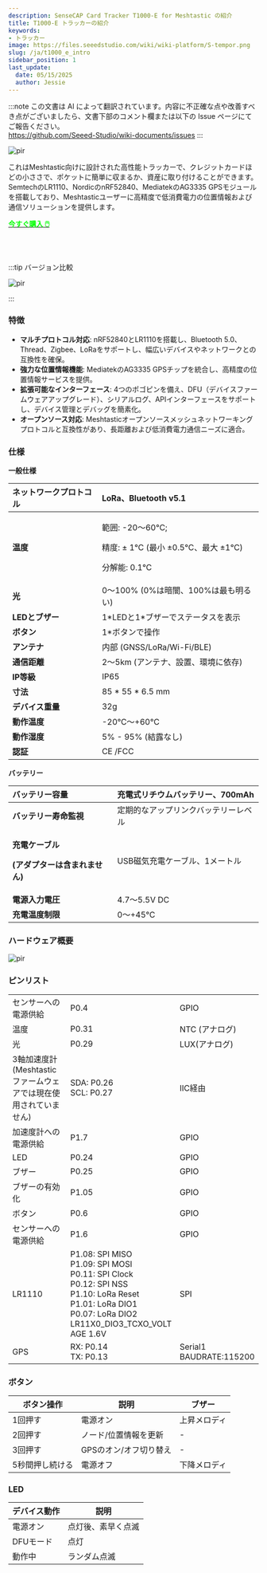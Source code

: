 ```yaml
---
description: SenseCAP Card Tracker T1000-E for Meshtastic の紹介
title: T1000-E トラッカーの紹介
keywords:
- トラッカー
image: https://files.seeedstudio.com/wiki/wiki-platform/S-tempor.png
slug: /ja/t1000_e_intro
sidebar_position: 1
last_update:
  date: 05/15/2025
  author: Jessie
---
```

:::note
この文書は AI によって翻訳されています。内容に不正確な点や改善すべき点がございましたら、文書下部のコメント欄または以下の Issue ページにてご報告ください。  
https://github.com/Seeed-Studio/wiki-documents/issues
:::

<p style={{textAlign: 'center'}}><img src="https://files.seeedstudio.com/wiki/SenseCAP/Meshtastic/intro-e.png" alt="pir" width={800} height="auto" /></p>



これはMeshtastic向けに設計された高性能トラッカーで、クレジットカードほどの小ささで、ポケットに簡単に収まるか、資産に取り付けることができます。SemtechのLR1110、NordicのnRF52840、MediatekのAG3335 GPSモジュールを搭載しており、Meshtasticユーザーに高精度で低消費電力の位置情報および通信ソリューションを提供します。


<div class="get_one_now_container" style={{textAlign: 'center'}}>
    <a class="get_one_now_item" href="https://www.seeedstudio.com/SenseCAP-Card-Tracker-T1000-E-for-Meshtastic-p-5913.html" target="_blank">
            <strong><span><font color={'FFFFFF'} size={"4"}> 今すぐ購入 🖱️</font></span></strong>
    </a>
</div>

<br></br>

:::tip バージョン比較
<p style={{textAlign: 'center'}}><img src="https://files.seeedstudio.com/wiki/SenseCAP/Meshtastic/versions-duibi.png" alt="pir" width={600} height="auto" /></p>
:::



### 特徴

* **マルチプロトコル対応**: nRF52840とLR1110を搭載し、Bluetooth 5.0、Thread、Zigbee、LoRaをサポートし、幅広いデバイスやネットワークとの互換性を確保。
* **強力な位置情報機能**: MediatekのAG3335 GPSチップを統合し、高精度の位置情報サービスを提供。
* **拡張可能なインターフェース**: 4つのポゴピンを備え、DFU（デバイスファームウェアアップグレード）、シリアルログ、APIインターフェースをサポートし、デバイス管理とデバッグを簡素化。
* **オープンソース対応**: Meshtasticオープンソースメッシュネットワーキングプロトコルと互換性があり、長距離および低消費電力通信ニーズに適合。


### 仕様

**一般仕様**

|**ネットワークプロトコル**|LoRa、Bluetooth v5.1|
| :- | :- |
|**温度**|<p>範囲: -20～60℃;</p><p>精度: ± 1℃ (最小 ±0.5℃、最大 ±1℃)</p><p>分解能: 0.1℃</p>|
|**光**|0～100% (0%は暗闇、100%は最も明るい)|
|**LEDとブザー**|1\*LEDと1\*ブザーでステータスを表示|
|**ボタン**|1\*ボタンで操作|
|**アンテナ**|内部 (GNSS/LoRa/Wi-Fi/BLE)|
|**通信距離**|2～5km (アンテナ、設置、環境に依存)|
|**IP等級**|IP65|
|**寸法**|85 \* 55 \* 6.5 mm|
|**デバイス重量**|32g|
|**動作温度**|-20℃～+60℃|
|**動作湿度**|5% - 95% (結露なし)|
|**認証**|CE /FCC|

**バッテリー**

|**バッテリー容量**|充電式リチウムバッテリー、700mAh|
| :- | :- |
|**バッテリー寿命監視**|定期的なアップリンクバッテリーレベル|
|<p>**充電ケーブル**</p><p>**(アダプターは含まれません)**</p>|USB磁気充電ケーブル、1メートル|
|**電源入力電圧**|4\.7～5.5V DC|
|**充電温度制限**|0～+45℃|

### ハードウェア概要



<p style={{textAlign: 'center'}}><img src="https://files.seeedstudio.com/wiki/SenseCAP/Meshtastic/4-pogo.png" alt="pir" width={800} height="auto" /></p>


### ピンリスト


||||
|- |- |- |
|センサーへの電源供給|P0.4|GPIO|
|温度|P0.31|NTC (アナログ)|
|光|P0.29|LUX(アナログ)|
|3軸加速度計<br/>(Meshtasticファームウェアでは現在使用されていません)|SDA: P0.26<br/>SCL: P0.27|IIC経由|
|加速度計への電源供給|P1.7|GPIO|
|LED|P0.24  |GPIO|
|ブザー|P0.25|GPIO|
|ブザーの有効化|P1.05|GPIO|
|ボタン|P0.6|GPIO|
|センサーへの電源供給|P1.6|GPIO|
|LR1110|P1.08: SPI MISO<br/>P1.09: SPI MOSI<br/>P0.11: SPI Clock<br/>P0.12: SPI NSS<br/>P1.10: LoRa Reset<br/>P1.01: LoRa DIO1<br/>P0.07: LoRa DIO2<br/>LR11X0\_DIO3\_TCXO\_VOLT<br/>AGE 1.6V|SPI|
|GPS|RX: P0.14<br/>TX: P0.13|Serial1 <br/>BAUDRATE:115200|





### ボタン

|ボタン操作|説明|ブザー|
|- |- |- |
|1回押す|電源オン|上昇メロディ|
|2回押す|ノード/位置情報を更新|-|
|3回押す|GPSのオン/オフ切り替え|-|
|5秒間押し続ける|電源オフ|下降メロディ|



### LED

|デバイス動作|説明|
|- |- |
|電源オン|点灯後、素早く点滅|
|DFUモード|点灯|
|動作中|ランダム点滅|